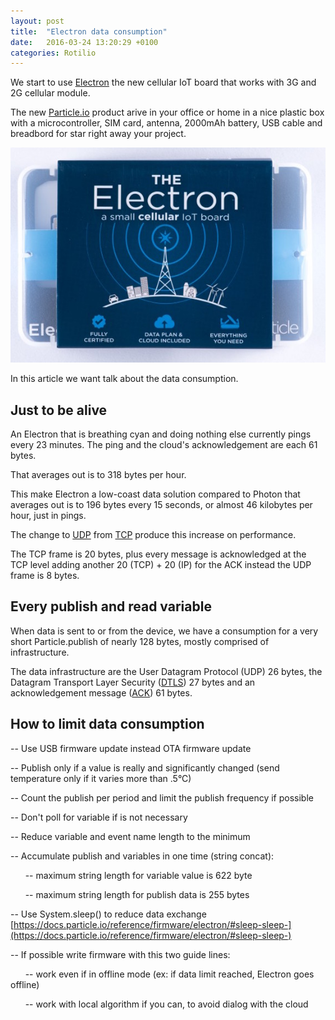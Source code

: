 ```yaml
---
layout: post
title:  "Electron data consumption"
date:   2016-03-24 13:20:29 +0100
categories: Rotilio
---
```


We start to use [Electron](https://www.particle.io/cellular) the new cellular IoT board that works with 3G and 2G cellular module.

The new [Particle.io](https://www.particle.io) product arive in your office or home in a nice plastic box with a microcontroller, SIM card, antenna, 2000mAh battery, USB cable and breadbord for star right away your project.

![Electron](../img/post/electronpack.jpeg)

In this article we want talk about the data consumption.

## Just to be alive

An Electron that is breathing cyan and doing nothing else currently pings every 23 minutes. The ping and the cloud's acknowledgement are each 61 bytes. 

That averages out is to 318 bytes per hour.

This make Electron a low-coast data solution compared to Photon that averages out is to 196 bytes every 15 seconds, or almost 46 kilobytes per hour, just in pings.

The change  to [UDP](https://en.wikipedia.org/wiki/User_Datagram_Protocol) from [TCP](https://en.wikipedia.org/wiki/Transmission_Control_Protocol) produce this increase on performance.

The TCP frame is 20 bytes, plus every message is acknowledged at the TCP level adding another 20 (TCP) + 20 (IP) for the ACK instead the UDP frame is 8 bytes. 


## Every publish and read variable 

When data is sent to or from the device, we have a consumption for a very short Particle.publish of nearly 128 bytes, mostly comprised of infrastructure.

The data infrastructure are the User Datagram Protocol (UDP) 26 bytes, the Datagram Transport Layer Security ([DTLS](https://en.wikipedia.org/wiki/Datagram_Transport_Layer_Security)) 27 bytes and an acknowledgement message ([ACK](https://en.wikipedia.org/wiki/Acknowledgement_(data_networks))) 61 bytes.

## How to limit data consumption

-- Use USB firmware update instead OTA firmware update

-- Publish only if a value is really and significantly changed (send temperature only if it varies more than .5°C)

-- Count the publish per period and limit the publish frequency if possible 

-- Don't poll for variable if is not necessary 

-- Reduce variable and event name length to the minimum

-- Accumulate publish and variables in one time (string concat):

&nbsp;&nbsp;&nbsp;&nbsp;&nbsp;&nbsp;-- maximum string length for variable value is 622 byte
  
&nbsp;&nbsp;&nbsp;&nbsp;&nbsp;&nbsp;-- maximum string length for publish data is 255 bytes
   
-- Use System.sleep() to reduce data exchange [https://docs.particle.io/reference/firmware/electron/#sleep-sleep-](https://docs.particle.io/reference/firmware/electron/#sleep-sleep-)

-- If possible write firmware with this two guide lines:
	
&nbsp;&nbsp;&nbsp;&nbsp;&nbsp;&nbsp;-- work even if in offline mode (ex: if data limit reached, Electron goes offline)
	
&nbsp;&nbsp;&nbsp;&nbsp;&nbsp;&nbsp;-- work with local algorithm if you can, to avoid dialog with the cloud

